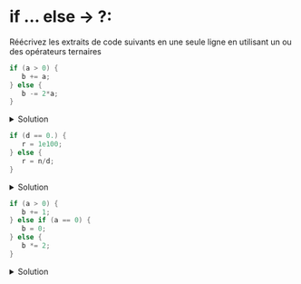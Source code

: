 # if ... else -> ?:

Réécrivez les extraits de code suivants en une seule ligne en utilisant un ou des opérateurs ternaires 

~~~cpp 
if (a > 0) {
   b += a;
} else {
   b -= 2*a; 
}
~~~

<details>
<summary>Solution</summary>

~~~cpp 
b += a > 0 ? a : -2*a; 
// plus propre que 
b = a > 0 ? b + a : b - 2a; 
~~~

</details>

~~~cpp 
if (d == 0.) {
   r = 1e100;
} else {
   r = n/d; 
}
~~~

<details>
<summary>Solution</summary>


~~~cpp 
r = d == 0. ? 1e100 : n/d;

// ou en utilisant le fait que la conversion de double en bool est équivalent à (d != 0)
r = d ? n / d : 1e100; 
~~~

</details>

~~~cpp 
if (a > 0) {
   b += 1;
} else if (a == 0) {
   b = 0;
} else {
   b *= 2;
}
~~~

<details>
<summary>Solution</summary>

~~~cpp 
b = a > 0 ? b + 1 : ( a == 0 ? 0 : 2 * b);
~~~
</details>